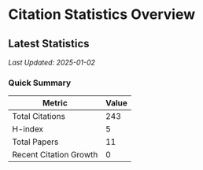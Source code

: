 # Citation Statistics Overview

## Latest Statistics
*Last Updated: 2025-01-02*

### Quick Summary
| Metric | Value |
| ------ | ----- |
| Total Citations | 243 |
| H-index | 5 |
| Total Papers | 11 |
| Recent Citation Growth | 0 |